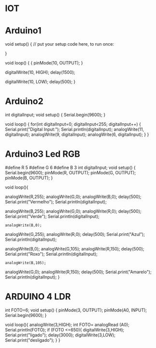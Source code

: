 # IOT

# Arduino1

void setup() {
  // put your setup code here, to run once:

}

void loop() {
   { 
pinMode(10, OUTPUT);
}

  digitalWrite(10, HIGH);
  delay(1500);

  digitalWrite(10, LOW);
  delay(500);
}
# Arduino2
int digitalInput;
void setup()
{
 Serial.begin(9600);
}

void loop()
{
  for(int digitalInput=0; digitalInput<255; digitalInput++)
  {
    Serial.print("Digital Input:");
    Serial.println(digitalInput);
    analogWrite(11, digitalInput);
    analogWrite(9, digitalInput);
    analogWrite(6, digitalInput);
  }
}

# Arduino3 Led RGB

#define R 5
#define G 6
#define B 3
int digitalInput;
void setup()
{
  Serial.begin(9600);
  pinMode(R, OUTPUT);
  pinMode(G, OUTPUT);
  pinMode(B, OUTPUT);
}

void loop(){
 
  analogWrite(R,255); 
  analogWrite(G,0);
  analogWrite(B,0);
  delay(500);
  Serial.print("Vermelho");
  Serial.println(digitalInput);
  
  analogWrite(B,255); 
  analogWrite(G,0);
  analogWrite(R,0); 
	delay(500);
  Serial.print("Verde");
    Serial.println(digitalInput);
  
    analogWrite(B,0); 
  analogWrite(G,255);
  analogWrite(R,0); 
	delay(500);
  Serial.print("Azul");
    Serial.println(digitalInput);
  
   analogWrite(B,0); 
  analogWrite(G,105);
  analogWrite(R,150); 
	delay(500);
  Serial.print("Roxo");
    Serial.println(digitalInput);
  
    analogWrite(B,105); 
  analogWrite(G,0);
  analogWrite(R,150); 
	delay(500);
  Serial.print("Amarelo");
    Serial.println(digitalInput);
}


# ARDUINO 4 LDR

int FOTO=6;
void setup()
{
 pinMode(3, OUTPUT);
 pinMode(A0, INPUT);
  Serial.begin(9600);
}

void loop(){
  analogWrite(3,HIGH);
 int FOTO= analogRead (A0);
      Serial.println(FOTO);
  if (FOTO <=650){
    digitalWrite(3,HIGH);
  Serial.print("ligado");
       delay(3000);
  digitalWrite(3,LOW);
  Serial.print("desligado");
  }
  }
